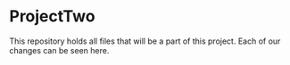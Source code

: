 # ProjectTwo
This repository holds all files that will be a part of this project. Each of our changes can be seen here.
